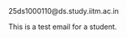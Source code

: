 <!--email_off-->25ds1000110@ds.study.iitm.ac.in<!--/email_off-->
This is a test email for a student.
